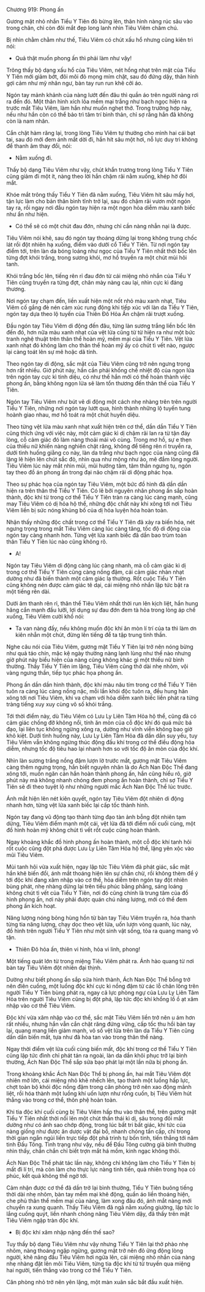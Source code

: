 




Chương 919: Phong ấn




Gương mặt nhỏ nhắn Tiểu Y Tiên đỏ bừng lên, thân hình nàng rúc sâu vào trong chăn, chỉ còn đôi mắt đẹp long lanh nhìn Tiêu Viêm chăm chú.

Bị nhìn chằm chằm như thế, Tiêu Viêm có chút xấu hổ nhưng cũng kiên trì nói:

- Quả thật muốn phong ấn thì phải làm như vậy!

Trông thấy bộ dạng xấu hổ của Tiêu Viêm, nét hồng nhạt trên mặt của Tiểu Y Tiên mới giảm bớt, đôi môi đỏ mọng mím chặt, sau đó đứng dậy, thân hình gợi cảm như mỹ nhân ngư, bàn tay run run khẽ cởi áo.

Ngón tay mảnh khảnh của nàng lướt đến đâu thì quần áo trên người nàng rơi ra đến đó. Một thân hình xích lõa mềm mại trắng như bạch ngọc hiện ra trước mắt Tiêu Viêm, làm hắn như muốn nghẹt thở. Trong trường hợp này, nếu như hắn còn có thể bảo trì tâm trí bình thản, chỉ sợ rằng hắn đã không còn là nam nhân.

Cắn chặt hàm răng lại, trong lòng Tiêu Viêm tự thưởng cho mình hai cái bạt tai, sau đó mới đem ánh mắt dời đi, hắn hít sâu một hơi, nỗ lực duy trì không để thanh âm thay đổi, nói:

- Nằm xuống đi.

Thấy bộ dạng Tiêu Viêm như vậy, chút khẩn trương trong lòng Tiểu Y Tiên cũng giảm đi một ít, nàng theo lời hắn chậm rãi nằm xuống, khép hờ đôi mắt.

Khóe mắt trông thấy Tiểu Y Tiên đã nằm xuống, Tiêu Viêm hít sâu mấy hơi, tận lực làm cho bản thân bình tĩnh trở lại, sau đó chậm rãi vươn một ngón tay ra, rồi ngay nơi đầu ngón tay hiện ra một ngọn hỏa diễm màu xanh biếc như ẩn như hiện.

- Có thể sẽ có một chút đau đớn, nhưng chỉ cần nàng nhẫn nại là được.

Tiêu Viêm nói khẽ, sau đó ngón tay thoáng dừng lại trong không trung chốc lát rồi đột nhiên hạ xuống, điểm vào dưới cổ Tiểu Y Tiên. Từ nơi ngón tay điểm tới, trên làn da bóng loáng như ngọc của Tiểu Y Tiên nhất thời bốc lên từng đợt khói trắng, trong sương khói, mơ hồ truyền ra một chút mùi hôi tanh.

Khói trắng bốc lên, tiếng rên rỉ đau đớn từ cái miệng nhỏ nhắn của Tiểu Y Tiên cũng truyền ra từng đợt, chân mày nàng cau lại, nhìn cực kì đáng thương.

Nơi ngón tay chạm đến, liền xuất hiện một nốt nhỏ màu xanh nhạt, Tiêu Viêm cố gắng đè nén cảm xúc rung động khi tiếp xúc với làn da Tiểu Y Tiên, ngón tay dựa theo lộ tuyến của Thiên Đô Hỏa Ấn chậm rãi trượt xuống.

Đầu ngón tay Tiêu Viêm di động đến đâu, từng làn sương trắng liền bốc lên đến đó, hơn nữa màu xanh nhạt của vệt lửa cũng từ từ hiện ra như một bức tranh nghệ thuật trên thân thể hoàn mỹ, mềm mại của Tiểu Y Tiên. Vệt lửa xanh nhạt đó không làm cho thân thể hoàn mỹ ấy có chút tì vết nào, ngược lại càng toát lên sự mê hoặc dã tính.

Theo ngón tay di động, sắc mặt của Tiêu Viêm cũng trở nên ngưng trọng hơn rất nhiều. Giờ phút này, hắn cần phải khống chế nhiệt độ của ngọn lửa trên ngón tay cực kì tinh diệu, có như thế hắn mới có thể hoàn thành việc phong ấn, bằng không ngọn lửa sẽ làm tổn thương đến thân thể của Tiểu Y Tiên.

Ngón tay Tiêu Viêm như bút vẽ di động một cách nhẹ nhàng trên trên người Tiểu Y Tiên, những nơi ngón tay lướt qua, hình thành những lộ tuyến tung hoành giao nhau, mơ hồ toát ra một chút huyền diệu.

Theo từng vệt lửa màu xanh nhạt xuất hiện trên cơ thể, dần dần Tiểu Y Tiên cũng thích ứng với việc này, một cảm giác kì dị chậm rãi lan ra từ tận đáy lòng, cỗ cảm giác đó làm nàng thoải mái vô cùng. Trong mơ hồ, sự e thẹn của thiếu nữ khiến nàng nghiến chặt răng, không để tiếng rên rỉ truyền ra, dưới tình huống giằng co này, làn da trắng như bạch ngọc của nàng cũng đã lặng lẽ hiện lên chút sắc đỏ, nhìn qua như mộng như ảo, mê đắm lòng người. Tiêu Viêm lúc này mắt nhìn mũi, mũi hướng tâm, tâm thần ngưng tụ, ngón tay theo đồ án phong ấn trong đại não chậm rãi di động phác họa.

Theo sự phác họa của ngón tay Tiêu Viêm, một bức đồ hình đã dần dần hiện ra trên thân thể Tiểu Y Tiên. Có lẽ bởi nguyên nhân phong ấn sắp hoàn thành, độc khí từ trong cơ thể Tiểu Y Tiên tràn ra càng lúc càng mạnh, cũng may Tiêu Viêm có dị hỏa hộ thể, những độc chất này khi xông tới nơi Tiêu Viêm liền bị sức nóng khủng bố của dị hỏa luyện hóa hoàn toàn.

Nhận thấy những độc chất trong cơ thể Tiểu Y Tiên đã xảy ra biến hóa, nét ngưng trọng trong mắt Tiêu Viêm càng lúc càng tăng, tốc độ di động của ngón tay càng nhanh hơn. Từng vệt lửa xanh biếc đã dần bao trùm toàn thân Tiểu Y Tiên lúc nào cũng không rõ.

- A!

Ngón tay Tiêu Viêm di động càng lúc càng nhanh, mà cỗ cảm giác kì dị trong cơ thể Tiểu Y Tiên cũng càng nồng đậm, cái cảm giác nhàn nhạt dường như đã biến thành một cảm giác lạ thường. Rốt cuộc Tiểu Y Tiên cũng không nén được cảm giác tê dại, cái miệng nhỏ nhắn lập tức bật ra một tiếng rên dài.

Dưới âm thanh rên rỉ, thân thể Tiêu Viêm nhất thời run lên kịch liệt, hắn hung hăng cắn mạnh đầu lưỡi, lợi dụng sự đau đớn đem tà hỏa trong lòng áp chế xuống, Tiêu Viêm cười khổ nói:

- Ta van nàng đấy, nếu không muốn độc khí ăn mòn lí trí của ta thì làm ơn kiên nhẫn một chút, đừng lên tiếng để ta tập trung tinh thần.

Nghe câu nói của Tiêu Viêm, gương mặt Tiểu Y Tiên lại trở nên nóng bừng như quả táo chín, mặc kệ ngày thường nàng lạnh lùng như thế nào nhưng giờ phút này biểu hiện của nàng cũng không khác gì một thiếu nữ bình thường. Thấy Tiểu Y Tiên im lặng, Tiêu Viêm cũng thở dài nhẹ nhõm, vội vàng ngưng thần, tiếp tục phác họa phong ấn.

Phong ấn dần dần hình thành, độc khí màu nâu tím trong cơ thể Tiểu Y Tiên tuôn ra càng lúc càng nồng nặc, mỗi lần khói độc tuôn ra, đều hung hãn xông tới nơi Tiêu Viêm, khi va chạm với hỏa diễm xanh biếc liền phát ra từng tràng tiếng xuy xuy cùng vô số khói trắng.

Tới thời điểm này, dù Tiêu Viêm có Lưu Ly Liên Tâm Hỏa hộ thể, cũng đã có cảm giác chống đỡ không nổi, tính ăn mòn của cỗ độc khí đó quá mức bá đạo, lại liên tục không ngừng xông ra, dường như vĩnh viễn không bao giờ khô kiệt. Dưới tình huống này, Lưu Ly Liên Tâm Hỏa đã dần dần suy yếu, tuy Tiêu Viêm vẫn không ngừng thúc động đấu khí trong cơ thể điều động hỏa diễm, nhưng tốc độ tiêu hao lại nhanh hơn so với tốc độ ăn mòn của độc khí.

Nhìn làn sương trắng nồng đậm lượn lờ trước mắt, gương mặt Tiêu Viêm càng thêm ngưng trọng, hắn biết nguyên nhân là do Ách Nan Độc Thể đang xông tới, muốn ngăn cản hắn hoàn thành phong ấn, hắn cũng hiểu rõ, giờ phút này mà không nhanh chóng đem phong ấn hoàn thành, chỉ sợ Tiểu Y Tiên sẽ đi theo tuyệt lộ như những người mắc Ách Nan Độc Thể lúc trước.

Ánh mắt hiện lên nét kiên quyết, ngón tay Tiêu Viêm đột nhiên di động nhanh hơn, từng vệt lửa xanh biếc lại cấp tốc thành hình.

Ngón tay đang vũ động tạo thành từng đạo tàn ảnh bỗng đột nhiên tạm dừng, Tiêu Viêm điểm mạnh một cái, vệt lửa đã tới điểm nối cuối cùng, một đồ hình hoàn mỹ không chút tì vết rốt cuộc cũng hoàn thành.

Ngay khoảng khắc đồ hình phong ấn hoàn thành, một cỗ độc khí tanh hôi rốt cuộc cũng đột phá được Lưu Ly Liên Tâm Hỏa hộ thể, lặng yên xộc vào mũi Tiêu Viêm.

Mùi tanh hôi vừa xuất hiện, ngay lập tức Tiêu Viêm đã phát giác, sắc mặt hắn khẽ biến đổi, ánh mắt thoáng hiện lên sự chần chừ, rồi không thèm để ý tới độc khí đang xâm nhập vào cơ thể, hỏa diễm trên ngón tay đột nhiên bùng phát, nhẹ nhàng dừng lại trên tiểu phúc bằng phẳng, sáng loáng không chút tì vết của Tiểu Y Tiên, nơi đó cũng chính là trung tâm của đồ hình phong ấn, nơi này phải được quán chú năng lượng, mới có thể đem phong ấn kích hoạt.

Năng lượng nóng bỏng hùng hồn từ bàn tay Tiêu Viêm truyền ra, hóa thanh từng tia năng lượng, chạy dọc theo vệt lửa, uốn lượn vòng quanh, lúc này, đồ hình trên người Tiểu Y Tiên như một sinh vật sống, tỏa ra quang mang vô tận.

- Thiên Đô hỏa ấn, thiên vi hình, hỏa vi linh, phong!

Một tiếng quát lớn từ trong miệng Tiêu Viêm phát ra. Ánh hào quang từ nơi bàn tay Tiêu Viêm đột nhiên đại thịnh.

Dường như biết phong ấn sắp sửa hình thành, Ách Nan Độc Thể bỗng trở nên điên cuồng, một luồng độc khí cực kì nồng đậm từ các lỗ chân lông trên người Tiểu Y Tiên bùng phát ra, ngay cả lực phòng ngự của Lưu Ly Liên Tâm Hỏa trên người Tiêu Viêm cũng bị đột phá, lập tức độc khí khổng lồ ồ ạt xâm nhập vào cơ thể Tiêu Viêm.

Độc khí vừa xâm nhập vào cơ thể, sắc mặt Tiêu Viêm liền trở nên u ám hơn rất nhiều, nhưng hắn vẫn cắn chặt răng đứng vững, cấp tốc thu hồi bàn tay lại, quang mang liền giảm mạnh, vô số vệt lửa trên làn da Tiểu Y Tiên cũng dần dần biến mất, tựa như đã hòa tan vào trong thân thể nàng.

Ngay thời điểm vệt lửa cuối cùng biến mất, độc khí trong cơ thể Tiểu Y Tiên cũng lập tức đình chỉ phát tán ra ngoài, làn da dần khôi phục trở lại bình thường, Ách Nan Độc Thể sắp sửa bạo phát lại một lần nữa bị phong ấn.

Trong khoảng khắc Ách Nan Độc Thể bị phong ấn, hai mắt Tiêu Viêm đột nhiên mở lớn, cái miệng nhỏ khẽ nhếch lên, tạo thành một luồng hấp lực, chợt toàn bộ khói độc nồng đậm trong căn phòng trở nên xao động mãnh liệt, rồi hóa thành một luồng khí uốn lượn như rồng cuốn, bị Tiêu Viêm hút thẳng vào trong cơ thể, thôn phệ hoàn toàn.

Khi tia độc khí cuối cùng bị Tiêu Viêm hấp thu vào thân thể, trên gương mặt Tiểu Y Tiên nhất thời nổi lên một chút thần thái kì dị, sâu trong đôi mắt dường như có ánh sao chớp động, trong lúc bất tri bất giác, khí tức của nàng giống như được ăn dược vật đại bổ, nhanh chóng tấn cấp, chỉ trong thời gian ngắn ngủi liền trực tiếp đột phá trình tự bốn tinh, tiến thẳng tới năm tinh Đấu Tông. Tình trạng như vậy, nếu để Đấu Tông cường giả bình thường nhìn thấy, chắn chắn chỉ biết trợn mắt há mồm, kinh ngạc không thôi.

Ách Nan Độc Thể phát tác lần này, không chỉ không làm cho Tiểu Y Tiên bị mất đi lí trí, mà còn làm cho thực lực nàng tinh tiến, quả nhiên trong họa có phúc, kết quả không thể ngờ tới.

Cảm nhận được cơ thể đã dần trở lại bình thường, Tiểu Y Tiên buông tiếng thời dài nhẹ nhõm, bàn tay mềm mại khẽ động, quần áo liền thoáng hiện, che phủ thân thể mềm mại của nàng, làm xong đâu đó, ánh mắt nàng mới chuyển ra xung quanh. Thấy Tiêu Viêm đã ngã nằm xuống giường, lập tức lo lắng cuống quýt, liền nhanh chóng nâng Tiêu Viêm dậy, đã thấy trên mặt Tiêu Viêm ngập tràn độc khí.

- Bị độc khí xâm nhập nặng đến thế sao?

Tuy thấy bộ dạng Tiêu Viêm như vậy nhưng Tiểu Y Tiên lại thở phào nhẹ nhõm, nàng thoáng ngập ngừng, gương mặt trở nên đỏ ửng động lòng người, khẽ nâng đầu Tiêu Viêm hơi ngửa lên, cái miệng nhỏ nhắn của nàng nhẹ nhàng đặt lên môi Tiêu Viêm, từng tia độc khí từ từ truyền qua miệng hai người, tiến thẳng vào trong cơ thể Tiểu Y Tiên.

Căn phòng nhỏ trở nên yên lặng, một màn xuân sắc bắt đầu xuất hiện.





